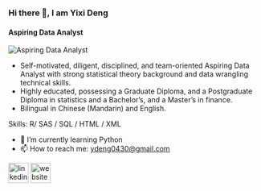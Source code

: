 ### Hi there 👋, I am Yixi Deng
#### Aspiring Data Analyst
![Aspiring Data Analyst](https://media-exp1.licdn.com/dms/image/C5616AQGZI_aD6eHJ2A/profile-displaybackgroundimage-shrink_350_1400/0/1617865888329?e=1637798400&v=beta&t=eFds1kGDum1QlqLuW-kq87m8k5spgPJjGJ1xazgieNY)

- Self-motivated, diligent, disciplined, and team-oriented Aspiring Data Analyst with strong statistical theory background and 
data wrangling technical skills. 
- Highly educated, possessing a Graduate Diploma, and a Postgraduate Diploma in statistics and a Bachelor’s, and a Master’s in finance. 
- Bilingual in Chinese (Mandarin) and English. 

Skills: R/ SAS / SQL / HTML / XML

- 🌱 I’m currently learning Python 
- 📫 How to reach me: ydeng0430@gmail.com 


[<img src='https://cdn.jsdelivr.net/npm/simple-icons@3.0.1/icons/linkedin.svg' alt='linkedin' height='40'>](https://www.linkedin.com/in/https://www.linkedin.com/in/yixi-deng04//)  [<img src='https://cdn.jsdelivr.net/npm/simple-icons@3.0.1/icons/icloud.svg' alt='website' height='40'>](https://ydeng0430.github.io/portfolioprojects/)  




